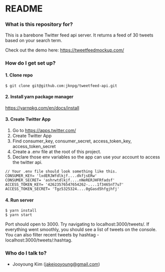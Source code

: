 # README #

### What is this repository for? ###


This is a barebone Twitter feed api server. It returns a feed of 30 tweets based on your search term.

Check out the demo here: https://tweetfeedmockup.com/

### How do I get set up? ###

#### 1. Clone repo ###

```
$ git clone git@github.com:jknpg/tweetfeed-api.git
```

#### 2. Install yarn package manager ###

https://yarnpkg.com/en/docs/install

#### 3. Create Twitter App ###

1. Go to https://apps.twitter.com/
2. Create Twitter App
3. Find consumer_key, consumer_secret, access_token_key, access_token_secret
4. Create a .env file at the root of this project. 
5. Declare those env variables so the app can use your account to access the twitter api.
```
// Your .env file should look something like this.
CONSUMER_KEY= 'lxdERJWfdlkjf....dkfjsERw'
CONSUMER_SECRET= 'ashrwtdlkjf....nNeRERJHFRfadsf'
ACCESS_TOKEN_KEY= '42623576547654262-....1f3465nT7u7'
ACCESS_TOKEN_SECRET= 'Tgz5325324....0gGasd5hfgjhfj'
```


#### 4. Run server ###
```
$ yarn install
$ yarn start
```

Port should open to 3000.
Try navigating to localhost:3000/tweets/. 
If everything went smoothly, you should see a list of tweets on the console. 
You can also filter recent tweets by hashtag - localhost:3000/tweets/:hashtag.

### Who do I talk to? ###
* Jooyoung Kim (jakejooyoung@gmail.com)



